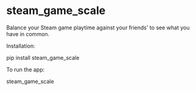 # steam_game_scale
Balance your Steam game playtime against your friends' to see what you have in common.

Installation:

pip install steam_game_scale

To run the app:

steam_game_scale